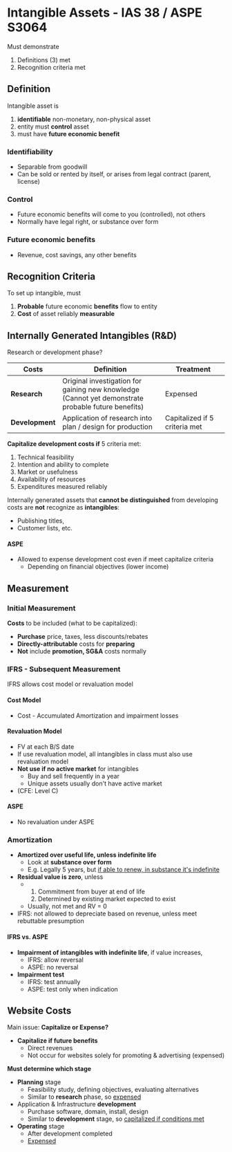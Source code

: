 # Intangible Assets - IAS 38 / ASPE S3064

Must demonstrate

1. Definitions (3) met
2. Recognition criteria met

## Definition

Intangible asset is

1. **identifiable** non-monetary, non-physical asset
2. entity must **control** asset
3. must have **future economic benefit**

### Identifiability

- Separable from goodwill
- Can be sold or rented by itself, or arises from legal contract (parent, license)

### Control

- Future economic benefits will come to you (controlled), not others
- Normally have legal right, or substance over form

### Future economic benefits

- Revenue, cost savings, any other benefits

## Recognition Criteria

To set up intangible, must

1. **Probable** future economic **benefits** flow to entity
2. **Cost** of asset reliably **measurable**

## Internally Generated Intangibles (R&D)

Research or development phase?

| Costs           | Definition                                                   | Treatment                     |
| --------------- | ------------------------------------------------------------ | ----------------------------- |
| **Research**    | Original investigation for gaining new knowledge<br />(Cannot yet demonstrate probable future benefits) | Expensed                      |
| **Development** | Application of research into plan / design for production    | Capitalized if 5 criteria met |

**Capitalize development costs if** 5 criteria met:

1. Technical feasibility
2. Intention and ability to complete
3. Market or usefulness
4. Availability of resources
5. Expenditures measured reliably

Internally generated assets that **cannot be distinguished** from developing costs are **not** recognize as **intangibles**: 

- Publishing titles,
- Customer lists, etc.

#### ASPE

- Allowed to expense development cost even if meet capitalize criteria
  - Depending on financial objectives (lower income)

## Measurement

### Initial Measurement

**Costs** to be included (what to be capitalized):

- **Purchase** price, taxes, less discounts/rebates
- **Directly-attributable** costs for **preparing**
- **Not** include **promotion, SG&A** costs normally

### IFRS - Subsequent Measurement

IFRS allows cost model or revaluation model 

#### Cost Model

- Cost - Accumulated Amortization and impairment losses

#### Revaluation Model

- FV at each B/S date
- If use revaluation model, all intangibles in class must also use revaluation model
- **Not use if no active market** for intangibles
  - Buy and sell frequently in a year
  - Unique assets usually don't have active market
- (CFE: Level C)

#### ASPE

- No revaluation under ASPE

### Amortization

- **Amortized over useful life, unless indefinite life**
  - Look at **substance over form**
  - E.g. Legally 5 years, but <u>if able to renew, in substance it's indefinite</u>
- **Residual value is zero**, unless
  - 1. Commitment from buyer at end of life
    2. Determined by existing market expected to exist
  - Usually, not met and RV = 0
- IFRS: not allowed to depreciate based on revenue, unless meet rebuttable presumption

#### IFRS vs. ASPE

- **Impairment of intangibles with indefinite life**, if value increases,
  - IFRS: allow reversal
  - ASPE: no reversal
- **Impairment test**
  - IFRS: test annually
  - ASPE: test only when indication

## Website Costs

Main issue: **Capitalize or Expense?**

- **Capitalize if future benefits**
  - Direct revenues
  - Not occur for websites solely for promoting & advertising (expensed)

**Must determine which stage**

- **Planning** stage
  - Feasibility study, defining objectives, evaluating alternatives
  - Similar to **research** phase, so <u>expensed</u>
- Application & Infrastructure **development**
  - Purchase software, domain, install, design
  - Similar to **development** stage, so <u>capitalized if conditions met</u>
- **Operating** stage
  - After development completed
  - <u>Expensed</u>